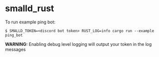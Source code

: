 # smalld_rust

To run example ping bot:

```console
$ SMALLD_TOKEN=<discord bot token> RUST_LOG=info cargo run --example ping_bot
```

**WARNING:** Enabling debug level logging will output your token in the log messages

